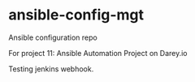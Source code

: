 # ansible-config-mgt
Ansible configuration repo

For project 11: Ansible Automation Project on Darey.io

Testing jenkins webhook.
